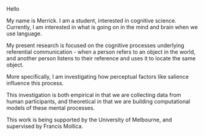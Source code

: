 Hello

My name is Merrick. I am a student, interested in cognitive science. Currently, I am interested in what is going on in the mind and brain when we use language. 

My present research is focused on the cognitive processes underlying referential communication - when a person refers to an object in the world, and another person listens to their reference and uses it to locate the same object. 

More specifically, I am investigating how perceptual factors like salience influence this process. 

This investigation is both empirical in that we are collecting data from human participants, and theoretical in that we are building computational models of these mental processes. 

This work is being supported by the University of Melbourne, and supervised by Francis Mollica. 

<!---
merrickgiles/merrickgiles is a ✨ special ✨ repository because its `README.md` (this file) appears on your GitHub profile.
You can click the Preview link to take a look at your changes.
--->
